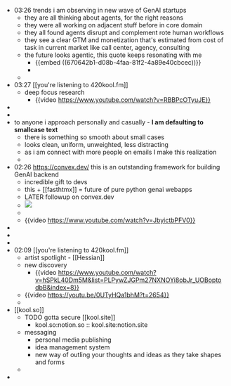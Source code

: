 - 03:26 trends i am observing in new wave of GenAI startups
	- they are all thinking about agents, for the right reasons
	- they were all working on adjacent stuff before in core domain
	- they all found agents disrupt and complement rote human workflows
	- they see a clear GTM and monetization that's estimated from cost of task in current market like call center, agency, consulting
	- the future looks agentic, this quote keeps resonating with me
		- {{embed ((670642b1-d08b-4faa-81f2-4a89e40cbcec))}}
		-
	-
- 03:27 [[you're listening to 420kool.fm]]
	- deep focus research
		- {{video https://www.youtube.com/watch?v=RBBPcOTyuJE}}
-
-
- to anyone i approach personally and casually - **I am defaulting to smallcase text**
	- there is something so smooth about small cases
	- looks clean, uniform, unweighted, less distracting
	- as i am connect with more people on emails I make this realization
	-
- 02:26 https://convex.dev/  this is an outstanding framework for building GenAI backend
	- incredible gift to devs
	- this + [[fasthtmx]] = future of pure python genai webapps
	- LATER followup on convex.dev
	- ![](https://www.convex.dev/home/hero/diagram-wide-labels.svg)
	-
	- {{video https://www.youtube.com/watch?v=JbyictbPFV0}}
-
-
-
- 02:09 [[you're listening to 420kool.fm]]
	- artist spotlight - [[Hessian]]
	- new discovery
		- {{video https://www.youtube.com/watch?v=hSPkL40Dm5M&list=PLPywZJGPm27NXNOYi8obJr_UOBoptodbB&index=8}}
	- {{video https://youtu.be/0UTyHQa1bhM?t=2654}}
	-
- [[kool.so]]
	- TODO gotta secure [[kool.site]]
		- kool.so:notion.so :: kool.site:notion.site
	- messaging
		- personal media publishing
		- idea management system
		- new way of outling your thoughts and ideas as they take shapes and forms
	-
-